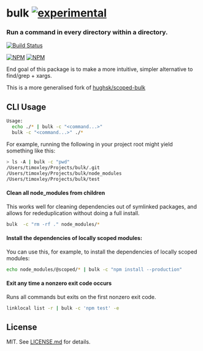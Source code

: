 # bulk [![experimental](http://badges.github.io/stability-badges/dist/experimental.svg)](http://github.com/badges/stability-badges)

### Run a command in every directory within a directory.

[![Build Status](https://travis-ci.org/timoxley/bulk.png?branch=master)](https://travis-ci.org/timoxley/bulk)

[![NPM](https://nodei.co/npm/bulk.png?downloads=true&downloadRank=true)](https://nodei.co/npm-dl/bulk/)
[![NPM](https://nodei.co/npm-dl/bulk.png?months=3&height=3&chrome)](https://nodei.co/npm/bulk/)

End goal of this package is to make a more intuitive, simpler alternative to find/grep + xargs.

This is a more generalised fork of [hughsk/scoped-bulk](http://github.com/hughsk/scoped-bulk)

## CLI Usage


``` bash
Usage:
  echo ./* | bulk -c "<command...>"
  bulk -c "<command...>" ./*
```

For example, running the following in your project root might yield something
like this:

``` bash
> ls -A | bulk -c "pwd"
/Users/timoxley/Projects/bulk/.git
/Users/timoxley/Projects/bulk/node_modules
/Users/timoxley/Projects/bulk/test
```

#### Clean all node_modules from children

This works well for cleaning dependencies out of symlinked packages, and allows for rededuplication without doing a full install.

```bash
bulk  -c "rm -rf ." node_modules/*
```

#### Install the dependencies of locally scoped modules:
You can use this, for example, to install the dependencies of locally scoped
modules:

``` bash
echo node_modules/@scoped/* | bulk -c "npm install --production"
```

#### Exit any time a nonzero exit code occurs
Runs all commands but exits on the first nonzero exit code.

``` bash
linklocal list -r | bulk -c 'npm test' -e
```

## License

MIT. See [LICENSE.md](http://github.com/timoxley/bulk/blob/master/LICENSE.md) for details.
